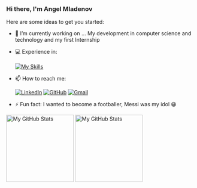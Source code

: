 ### Hi there, I'm Angel Mladenov <img src="https://media.giphy.com/media/hvRJCLFzcasrR4ia7z/giphy.gif" width="5px">


Here are some ideas to get you started:

- 🔭 I’m currently working on ... Мy development in computer science and technology and my first Internship

- 💻 Experience in: <br><br>
[![My Skills](https://skillicons.dev/icons?i=java,spring,androidstudio,js,nodejs,mysql,cs,dotnet,html,css,scss,react,php,wordpress,bootstrap,github,idea,vscode,visualstudio,regex,stackoverflow)](https://skillicons.dev)
 
- 📫 How to reach me:

  [![LinkedIn](https://img.shields.io/badge/-LinkedIn-0e76a8?style=flat-square&logo=Linkedin&logoColor=white)](https://www.linkedin.com/in/angel-mladenov-8aa447181/)
  [![GitHub](https://img.shields.io/badge/-Github-000000?style=flat-square&logo=Github&logoColor=white)](https://github.com/velk20)
  [![Gmail](https://img.shields.io/badge/Gmail-D14836?style=flat-square&logo=gmail&logoColor=white)](mailto:angelmladenov3@gmail.com)

- ⚡ Fun fact: I wanted to become a footballer, Messi was my idol 😀

<p>
<!-- <summary>:zap: GitHub Stats</summary> -->
  <img height="180em" alt="My GitHub Stats" src="https://github-readme-stats.vercel.app/api?username=velk20&show_icons=true&bg_color=00000000&hide_border=true&text_color=3498db&&count_private=true&include_all_commits=true" />

  <img height="180em" alt="My GitHub Stats" src="https://github-readme-stats.vercel.app/api/top-langs/?username=velk20&langs_count=8&layout=compact&hide_border=true&bg_color=00000000&text_color=3498db&&count_private=true&include_all_commits=true" />
</p>
